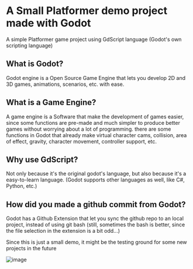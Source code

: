 # A Small Platformer demo project made with Godot
A simple Platformer game project using GdScript language (Godot's own scripting language)

## What is Godot?
Godot engine is a Open Source Game Engine that lets you develop 2D and 3D games, animations, scenarios, etc. with ease.

## What is a Game Engine?
A game engine ís a Software that make the development of games easier, since some functions are pre-made and much simpler to produce better games without worrying about a lot of programming. there are some functions in Godot that already make virtual character cams, collision, area of effect, gravity, character movement, controller support, etc.

## Why use GdScript?
Not only because it's the original godot's language, but also because it's a easy-to-learn language. (Godot supports other languages as well, like C#, Python, etc.)

## How did you made a github commit from Godot?
Godot has a Github Extension that let you sync the github repo to an local project, instead of using git bash (still, sometimes the bash is better, since the file selection in the extension is a bit odd...)

Since this is just a small demo, it might be the testing ground for some new projects in the future

![image](https://user-images.githubusercontent.com/56262256/162809242-cf20f1ba-e656-42be-8c39-125ec4966cd1.png)

